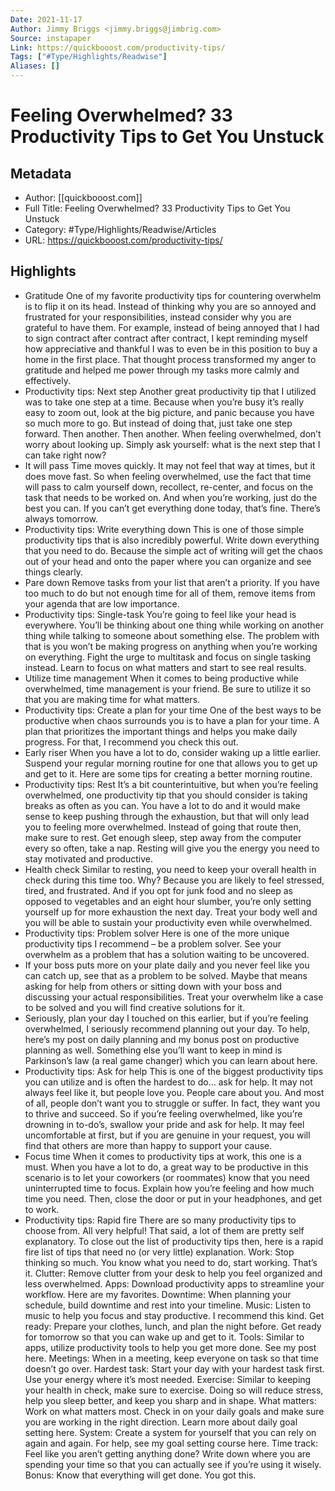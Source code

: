 ```yaml
---
Date: 2021-11-17
Author: Jimmy Briggs <jimmy.briggs@jimbrig.com>
Source: instapaper
Link: https://quickbooost.com/productivity-tips/
Tags: ["#Type/Highlights/Readwise"]
Aliases: []
---
```

# Feeling Overwhelmed? 33 Productivity Tips to Get You Unstuck

## Metadata
- Author: [[quickbooost.com]]
- Full Title: Feeling Overwhelmed? 33 Productivity Tips to Get You Unstuck
- Category: #Type/Highlights/Readwise/Articles
- URL: https://quickbooost.com/productivity-tips/

## Highlights
- Gratitude
  One of my favorite productivity tips for countering overwhelm is to flip it on its head. Instead of thinking why you are so annoyed and frustrated for your responsibilities, instead consider why you are grateful to have them.
  For example, instead of being annoyed that I had to sign contract after contract after contract, I kept reminding myself how appreciative and thankful I was to even be in this position to buy a home in the first place.
  That thought process transformed my anger to gratitude and helped me power through my tasks more calmly and effectively.
- Productivity tips: Next step
  Another great productivity tip that I utilized was to take one step at a time. Because when you’re busy it’s really easy to zoom out, look at the big picture, and panic because you have so much more to go.
  But instead of doing that, just take one step forward.
  Then another. Then another.
  When feeling overwhelmed, don’t worry about looking up. Simply ask yourself: what is the next step that I can take right now?
- It will pass
  Time moves quickly. It may not feel that way at times, but it does move fast. So when feeling overwhelmed, use the fact that time will pass to calm yourself down, recollect, re-center, and focus on the task that needs to be worked on.
  And when you’re working, just do the best you can. If you can’t get everything done today, that’s fine.
  There’s always tomorrow.
- Productivity tips: Write everything down
  This is one of those simple productivity tips that is also incredibly powerful. Write down everything that you need to do.
  Because the simple act of writing will get the chaos out of your head and onto the paper where you can organize and see things clearly.
- Pare down
  Remove tasks from your list that aren’t a priority. If you have too much to do but not enough time for all of them, remove items from your agenda that are low importance.
- Productivity tips: Single-task
  You’re going to feel like your head is everywhere. You’ll be thinking about one thing while working on another thing while talking to someone about something else.
  The problem with that is you won’t be making progress on anything when you’re working on everything.
  Fight the urge to multitask and focus on single tasking instead. Learn to focus on what matters and start to see real results.
- Utilize time management
  When it comes to being productive while overwhelmed, time management is your friend. Be sure to utilize it so that you are making time for what matters.
- Productivity tips: Create a plan for your time
  One of the best ways to be productive when chaos surrounds you is to have a plan for your time. A plan that prioritizes the important things and helps you make daily progress.
  For that, I recommend you check this out.
- Early riser
  When you have a lot to do, consider waking up a little earlier. Suspend your regular morning routine for one that allows you to get up and get to it.
  Here are some tips for creating a better morning routine.
- Productivity tips: Rest
  It’s a bit counterintuitive, but when you’re feeling overwhelmed, one productivity tip that you should consider is taking breaks as often as you can.
  You have a lot to do and it would make sense to keep pushing through the exhaustion, but that will only lead you to feeling more overwhelmed. Instead of going that route then, make sure to rest. Get enough sleep, step away from the computer every so often, take a nap.
  Resting will give you the energy you need to stay motivated and productive.
- Health check
  Similar to resting, you need to keep your overall health in check during this time too. Why? Because you are likely to feel stressed, tired, and frustrated.
  And if you opt for junk food and no sleep as opposed to vegetables and an eight hour slumber, you’re only setting yourself up for more exhaustion the next day.
  Treat your body well and you will be able to sustain your productivity even while overwhelmed.
- Productivity tips: Problem solver
  Here is one of the more unique productivity tips I recommend – be a problem solver. See your overwhelm as a problem that has a solution waiting to be uncovered.
- If your boss puts more on your plate daily and you never feel like you can catch up, see that as a problem to be solved. Maybe that means asking for help from others or sitting down with your boss and discussing your actual responsibilities.
  Treat your overwhelm like a case to be solved and you will find creative solutions for it.
- Seriously, plan your day
  I touched on this earlier, but if you’re feeling overwhelmed, I seriously recommend planning out your day.
  To help, here’s my post on daily planning and my bonus post on productive planning as well. Something else you’ll want to keep in mind is Parkinson’s law (a real game changer) which you can learn about here.
- Productivity tips: Ask for help
  This is one of the biggest productivity tips you can utilize and is often the hardest to do… ask for help.
  It may not always feel like it, but people love you. People care about you. And most of all, people don’t want you to struggle or suffer. In fact, they want you to thrive and succeed.
  So if you’re feeling overwhelmed, like you’re drowning in to-do’s, swallow your pride and ask for help. It may feel uncomfortable at first, but if you are genuine in your request, you will find that others are more than happy to support your cause.
- Focus time
  When it comes to productivity tips at work, this one is a must. When you have a lot to do, a great way to be productive in this scenario is to let your coworkers (or roommates) know that you need uninterrupted time to focus.
  Explain how you’re feeling and how much time you need. Then, close the door or put in your headphones, and get to work.
- Productivity tips: Rapid fire
  There are so many productivity tips to choose from. All very helpful! That said, a lot of them are pretty self explanatory.
  To close out the list of productivity tips then, here is a rapid fire list of tips that need no (or very little) explanation.
  Work: Stop thinking so much. You know what you need to do, start working. That’s it.
  Clutter: Remove clutter from your desk to help you feel organized and less overwhelmed.
  Apps: Download productivity apps to streamline your workflow. Here are my favorites.
  Downtime: When planning your schedule, build downtime and rest into your timeline.
  Music: Listen to music to help you focus and stay productive. I recommend this kind.
  Get ready: Prepare your clothes, lunch, and plan the night before. Get ready for tomorrow so that you can wake up and get to it.
  Tools: Similar to apps, utilize productivity tools to help you get more done. See my post here.
  Meetings: When in a meeting, keep everyone on task so that time doesn’t go over.
  Hardest task: Start your day with your hardest task first. Use your energy where it’s most needed.
  Exercise: Similar to keeping your health in check, make sure to exercise. Doing so will reduce stress, help you sleep better, and keep you sharp and in shape.
  What matters: Work on what matters most. Check in on your daily goals and make sure you are working in the right direction. Learn more about daily goal setting here.
  System: Create a system for yourself that you can rely on again and again. For help, see my goal setting course here.
  Time track: Feel like you aren’t getting anything done? Write down where you are spending your time so that you can actually see if you’re using it wisely.
  Bonus: Know that everything will get done. You got this.
